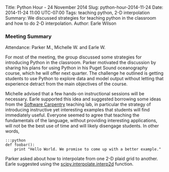 Title: Python Hour - 24 November 2014
Slug: python-hour-2014-11-24
Date: 2014-11-24 11:00 UTC-07:00
Tags: teaching python, 2-D interpolation
Summary: We discussed strategies for teaching python in the classroom and how to do 2-D interpolation.
Author: Earle Wilson

### Meeting Summary

Attendance: Parker M., Michelle W. and Earle W.

For most of the meeting, the group discussed some strategies for introducing Python in the classroom. Parker motivated the discussion by sharing his plans for using Python in his Puget Sound oceanography course, which he will offer next quarter. The challenge he outlined is getting students to use Python to explore data and model output without letting that experience detract from the main objectives of the course.


Michelle advised that a few hands-on instructional sessions will be necessary. Earle supported this idea and suggested borrowing some ideas from the [Software Carpentry](http://software-carpentry.org/) teaching lab, in particular the strategy of introducing instructive yet interesting examples that students will find immediately useful. Everyone seemed to agree that teaching the fundamentals of the language, without providing interesting applications, will not be the best use of time and will likely disengage students. In other words, 

	:::python
	def foobar():
		print "Hello World. We promise to come up with a better example."

Parker asked about how to interpolate from one 2-D plaid grid to another. Earle suggested using the [scipy.interpolate.interp2d](http://docs.scipy.org/doc/scipy-0.14.0/reference/generated/scipy.interpolate.interp2d.html) function.

